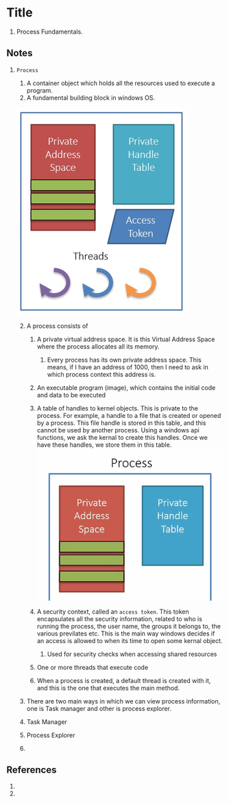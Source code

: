 # Title
1. Process Fundamentals.

## Notes

1. `Process` 
   1. A container object which holds all the resources used to execute a program.
   2. A fundamental building block in windows OS.

   ![A typical Windows Process](Images/50_50_Windows_Process.jpg)

   2. A process consists of

      1. A private virtual address space. It is this Virtual Address Space where the process allocates all its memory.
         1. Every process has its own private address space. This means, if I have an address of 1000, then I need to ask in which process context this address is.  

      2. An executable program (image), which contains the initial code and data to be executed

      3. A table of handles to kernel objects. This is private to the process. For example, a handle to a file that is created or opened by a process. This file handle is stored in this table, and this cannot be used by another process. Using a windows api functions, we ask the kernal to create this handles. Once we have these handles, we store them in this table.
      ![Private Handle Table](Images/51_50_Windows_Process.jpg)
      4. A security context, called an `access token`. This token encapsulates all the security information, related to who is running the process, the user name, the groups it belongs to, the various previlates etc. This is the main way windows decides if an access is allowed to when its time to open some kernal object. 

         1. Used for security checks when accessing shared resources

      5. One or more threads that execute code
      6. When a process is created, a default thread is created with it, and this is the one that executes the main method.

   3. There are two main ways in which we can view process information, one is Task manager and other is process explorer. 

   4. Task Manager
 
   5. Process Explorer

   6. 

## References

1. 

2. 

